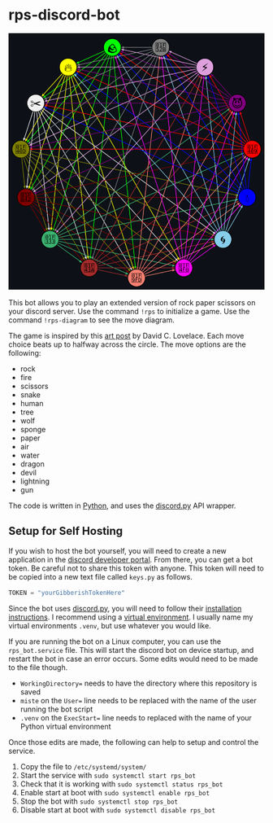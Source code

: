 # rps-discord-bot

<a href="https://raw.githubusercontent.com/VinEdw/rps-discord-bot/master/media/rps-move-diagram.svg" target="_blank"><img src="media/rps-move-diagram.svg" alt="extended rock paper scissors diagram"></a>

This bot allows you to play an extended version of rock paper scissors on your discord server.
Use the command `!rps` to initialize a game.
Use the command `!rps-diagram` to see the move diagram.

The game is inspired by this [art post](https://www.umop.com/rps15.htm) by David C. Lovelace.
Each move choice beats up to halfway across the circle.
The move options are the following:

- rock
- fire
- scissors
- snake
- human
- tree
- wolf
- sponge
- paper
- air
- water
- dragon
- devil
- lightning
- gun

The code is written in [Python](https://www.python.org/), and uses the [discord.py](https://discordpy.readthedocs.io/en/stable/) API wrapper.

## Setup for Self Hosting

If you wish to host the bot yourself, you will need to create a new application in the [discord developer portal](https://discord.com/developers/applications).
From there, you can get a bot token.
Be careful not to share this token with anyone.
This token will need to be copied into a new text file called `keys.py` as follows.

```py
TOKEN = "yourGibberishTokenHere"
```

Since the bot uses [discord.py](https://discordpy.readthedocs.io/en/stable/), you will need to follow their [installation instructions](https://discordpy.readthedocs.io/en/stable/intro.html). 
I recommend using a [virtual environment](https://discordpy.readthedocs.io/en/stable/intro.html#virtual-environments).
I usually name my virtual environments `.venv`, but use whatever you would like.

If you are running the bot on a Linux computer, you can use the `rps_bot.service` file.
This will start the discord bot on device startup, and restart the bot in case an error occurs.
Some edits would need to be made to the file though.

- `WorkingDirectory=` needs to have the directory where this repository is saved
- `miste` on the `User=` line needs to be replaced with the name of the user running the bot script
- `.venv` on the `ExecStart=` line needs to replaced with the name of your Python virtual environment

Once those edits are made, the following can help to setup and control the service.

1. Copy the file to `/etc/systemd/system/`
2. Start the service with `sudo systemctl start rps_bot`
3. Check that it is working with `sudo systemctl status rps_bot`
4. Enable start at boot with `sudo systemctl enable rps_bot`
5. Stop the bot with `sudo systemctl stop rps_bot`
6. Disable start at boot with `sudo systemctl disable rps_bot`
